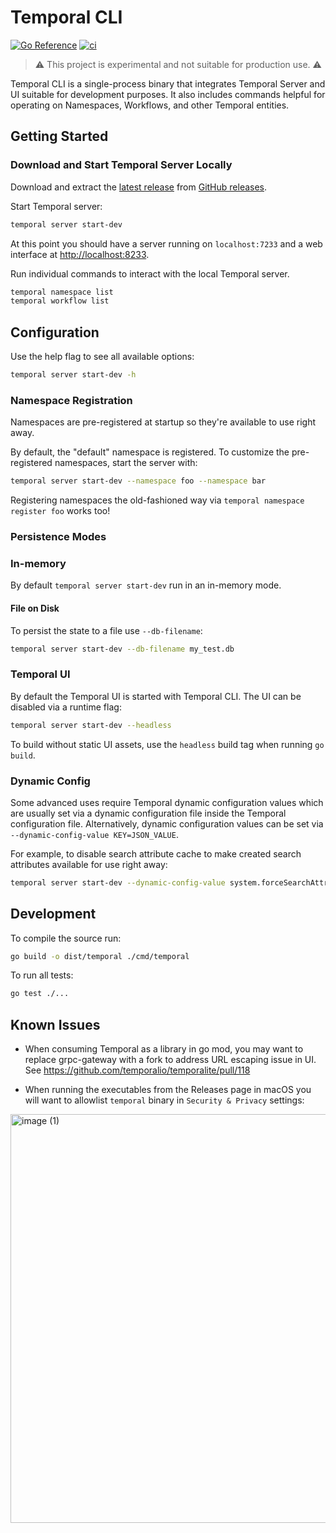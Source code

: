 # Temporal CLI

[![Go Reference](https://pkg.go.dev/badge/github.com/temporalio/temporal-cli.svg)](https://pkg.go.dev/github.com/temporalio/temporal-cli)
[![ci](https://github.com/temporalio/temporal-cli/actions/workflows/ci.yml/badge.svg)](https://github.com/temporalio/temporal-cli/actions/workflows/ci.yml)

> ⚠️ This project is experimental and not suitable for production use. ⚠️

Temporal CLI is a single-process binary that integrates Temporal Server and UI suitable for development purposes. It also includes commands helpful for operating on Namespaces, Workflows, and other Temporal entities. 

## Getting Started

### Download and Start Temporal Server Locally

Download and extract the [latest release](https://github.com/temporalio/temporal-cli/releases/latest) from [GitHub releases](https://github.com/temporalio/temporal-cli/releases).

Start Temporal server:

```bash
temporal server start-dev
```

At this point you should have a server running on `localhost:7233` and a web interface at <http://localhost:8233>.

Run individual commands to interact with the local Temporal server.

```bash
temporal namespace list
temporal workflow list
```

## Configuration

Use the help flag to see all available options:

```bash
temporal server start-dev -h
```

### Namespace Registration

Namespaces are pre-registered at startup so they're available to use right away.

By default, the "default" namespace is registered. To customize the pre-registered namespaces, start the server with:

```bash
temporal server start-dev --namespace foo --namespace bar
```

Registering namespaces the old-fashioned way via `temporal namespace register foo` works too!

### Persistence Modes

### In-memory

By default `temporal server start-dev` run in an in-memory mode.

#### File on Disk

To persist the state to a file use `--db-filename`:

```bash
temporal server start-dev --db-filename my_test.db
```

### Temporal UI

By default the Temporal UI is started with Temporal CLI. The UI can be disabled via a runtime flag:

```bash
temporal server start-dev --headless
```

To build without static UI assets, use the `headless` build tag when running `go build`.

### Dynamic Config

Some advanced uses require Temporal dynamic configuration values which are usually set via a dynamic configuration file inside the Temporal configuration file. Alternatively, dynamic configuration values can be set via `--dynamic-config-value KEY=JSON_VALUE`.

For example, to disable search attribute cache to make created search attributes available for use right away:

```bash
temporal server start-dev --dynamic-config-value system.forceSearchAttributesCacheRefreshOnRead=true
```

## Development

To compile the source run:

```bash
go build -o dist/temporal ./cmd/temporal
```

To run all tests:

```bash
go test ./...
```

## Known Issues

- When consuming Temporal as a library in go mod, you may want to replace grpc-gateway with a fork to address URL escaping issue in UI. See <https://github.com/temporalio/temporalite/pull/118>

- When running the executables from the Releases page in macOS you will want to allowlist `temporal` binary in `Security & Privacy` settings:

<img width="654" alt="image (1)" src="https://user-images.githubusercontent.com/11838981/203155541-f33395f9-9ed2-4d53-a4ac-c61098cf19ef.png">
